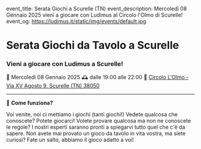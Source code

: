 event_title: Serata Giochi a Scurelle (TN)
event_description: Mercoledì 08 Gennaio 2025 vieni a giocare con Ludimus al Circolo l'Olmo di Scurelle!
event_og: https://ludimus.it/static/img/events/default.jpg

# Serata Giochi da Tavolo a Scurelle

### Vieni a giocare con Ludimus a Scurelle!

📅 Mercoledì 08 Gennaio 2025
🕰 dalle 19:00 alle 22:00
📍 [Circolo L'Olmo -  Via XV Agosto 9, Scurelle (TN) 38050](https://maps.app.goo.gl/QRjJLEMbiYrm7q2e8)

---

🎲 **Come funziona?**

Voi venite, noi ci mettiamo i giochi (tanti giochi!)
Vedete qualcosa che conoscete? Potete giocarci!
Volete provare qualcosa ma non ne conoscete le regole? I nostri esperti saranno pronti a spiegarvi tutto quel che c'è da sapere.
Non avete mai provato un gioco da tavolo in vita vostra, ma siete curiosi? Fate un salto, abbiamo il gioco adatto a voi!
